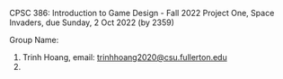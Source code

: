 CPSC 386: Introduction to Game Design - Fall 2022
Project One, Space Invaders, due Sunday, 2 Oct 2022 (by 2359)

Group
Name: 
 1. Trinh Hoang, email: trinhhoang2020@csu.fullerton.edu
 2. 
